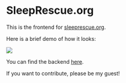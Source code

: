# SleepRescue.org

This is the frontend for [sleeprescue.org](sleeprescue.org).

Here is a brief demo of how it looks:

![](https://media.giphy.com/media/YnXJEaC2yw8LyW3H9z/giphy.gif)


You can find the backend [here](https://github.com/ivan-rivera/sleep_rescue_api).

If you want to contribute, please be my guest!
